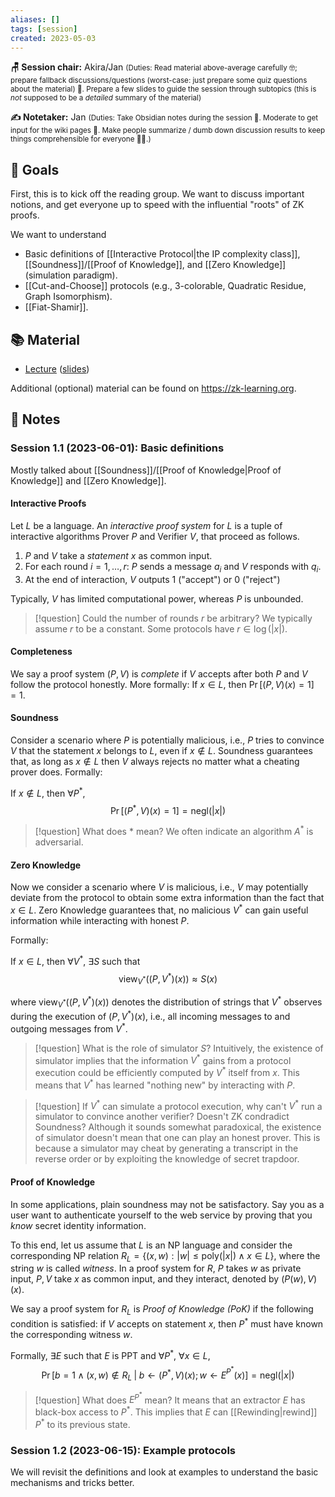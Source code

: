 ```yaml
---
aliases: []
tags: [session]
created: 2023-05-03
---
```


**🪑 Session chair:** Akira/Jan
<small>(Duties: Read material above-average carefully 🤓; prepare fallback discussions/questions (worst-case: just prepare some quiz questions about the material) 🙋. Prepare a few slides to guide the session through subtopics (this is <i>not</i> supposed to be a <i>detailed</i> summary of the material)</small>

**✍️ Notetaker:** Jan 
<small>(Duties: Take Obsidian notes during the session 📝. Moderate to get input for the wiki pages 🧠. Make people summarize / dumb down discussion results to keep things comprehensible for everyone 🧑‍⚖️.)</small>

## 🎯 Goals
First, this is to kick off the reading group. We want to discuss important notions, and get everyone up to speed with the influential "roots" of ZK proofs.

We want to understand
- Basic definitions of [[Interactive Protocol|the IP complexity class]], [[Soundness]]/[[Proof of Knowledge]], and [[Zero Knowledge]] (simulation paradigm).
- [[Cut-and-Choose]] protocols (e.g., 3-colorable, Quadratic Residue, Graph Isomorphism).
- [[Fiat-Shamir]].

## 📚 Material
- [Lecture](https://www.youtube.com/watch?v=uchjTIlPzFo) ([slides](https://zk-learning.org/assets/Lecture1-2023-slides.pdf))

Additional (optional) material can be found on https://zk-learning.org.

## 📝 Notes
### Session 1.1 (2023-06-01): Basic definitions
Mostly talked about [[Soundness]]/[[Proof of Knowledge|Proof of Knowledge]] and [[Zero Knowledge]].

#### Interactive Proofs
Let $L$ be a language. An *interactive proof system* for $L$ is a tuple of interactive algorithms Prover $P$ and Verifier $V$, that proceed as follows. 

1. $P$ and $V$ take a *statement* $x$ as common input. 
2. For each round $i=1,\ldots,r$: $P$ sends a message $a_i$ and $V$ responds with $q_i$.
3. At the end of interaction, $V$ outputs $1$ ("accept") or $0$ ("reject")

Typically, $V$ has limited computational power, whereas $P$ is unbounded. 

> [!question] Could the number of rounds $r$ be arbitrary? 
> We typically assume $r$ to be a constant. Some protocols have $r\in\log(|x|)$.

#### Completeness
We say a proof system $(P,V)$ is *complete* if $V$ accepts after both $P$ and $V$ follow the protocol honestly. More formally:
If $x\in L$, then $\Pr[(P,V)(x)=1]=1$.

#### Soundness
Consider a scenario where $P$ is potentially malicious, i.e., $P$ tries to convince $V$ that the statement $x$ belongs to $L$, even if $x\notin L$. Soundness guarantees that, as long as $x\notin L$ then $V$ always rejects no matter what a cheating prover does. Formally: 

If $x\notin L$, then $\forall P^*$, 
$$\Pr[(P^*,V)(x)=1]=\mathsf{negl}(|x|)$$

> [!question] What does $*$ mean? 
> We often indicate an algorithm $A^*$ is adversarial.    

#### Zero Knowledge
Now we consider a scenario where $V$ is malicious, i.e., $V$ may potentially deviate from the protocol to obtain some extra information than the fact that $x\in L$. Zero Knowledge guarantees that, no malicious $V^*$ can gain useful information while interacting with honest $P$.

Formally: 

If $x\in L$, then $\forall V^*$, $\exists S$ such that 
$$\textrm{view}_{V^*}((P,V^*)(x))\approx S(x)$$

where $\textrm{view}_{V^*}((P,V^*)(x))$ denotes the distribution of strings that $V^*$ observes during the execution of $(P,V^*)(x)$, i.e., all incoming messages to and outgoing messages from $V^*$. 

> [!question] What is the role of simulator $S$?
> Intuitively, the existence of simulator implies that the information $V^*$ gains from a protocol execution could be efficiently computed by $V^*$ itself from $x$. This means that $V^*$ has learned "nothing new" by interacting with $P$.

> [!question] If $V^*$ can simulate a protocol execution, why can't $V^*$ run a simulator to convince another verifier? Doesn't ZK condradict Soundness?
> Although it sounds somewhat paradoxical, the existence of simulator doesn't mean that one can play an honest prover. This is because a simulator may cheat by generating a transcript in the reverse order or by exploiting the knowledge of secret trapdoor. 

#### Proof of Knowledge
In some applications, plain soundness may not be satisfactory. Say you as a user want to authenticate yourself to the web service by proving that you *know* secret identity information. 

To this end, let us assume that $L$ is an NP language and consider the corresponding NP relation $R_L = \{(x,w) : |w| \leq \text{poly}(|x|) \land x\in L\}$, where the string $w$ is called *witness*. In a proof system for $R$, $P$ takes $w$ as private input, $P,V$ take $x$ as common input, and they interact, denoted by $(P(w),V)(x)$. 

We say a proof system for $R_L$ is *Proof of Knowledge (PoK)* if the following condition is satisfied: if $V$ accepts on statement $x$, then $P^*$ must have known the corresponding witness $w$.

Formally, $\exists E$ such that $E$ is PPT and $\forall P^*$, $\forall x\in L$, 
$$\Pr[b=1 \land (x,w)\notin R_L \;|\; b\gets(P^*,V)(x); w\gets E^{P^*}(x)] = \mathsf{negl}(|x|)$$

> [!question] What does $E^{P^*}$ mean? 
> It means that an extractor $E$ has black-box access to $P^*$. This implies that $E$ can [[Rewinding|rewind]] $P^*$ to its previous state. 


### Session 1.2 (2023-06-15): Example protocols
We will revisit the definitions and look at examples to understand the basic mechanisms and tricks better.
